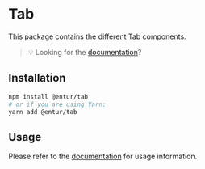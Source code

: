 # Tab

This package contains the different Tab components.

> 💡 Looking for the [documentation](https://design.entur.no/komponenter/layout-and-surfaces/tabs)?

## Installation

```sh
npm install @entur/tab
# or if you are using Yarn:
yarn add @entur/tab
```

## Usage

Please refer to the [documentation](https://design.entur.no/komponenter/layout-and-surfaces/tabs) for usage information.

